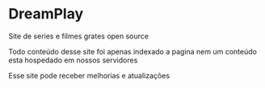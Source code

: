 # DreamPlay
Site de series e filmes grates open source

Todo conteúdo desse site foi apenas indexado a pagina nem um conteúdo esta hospedado em nossos servidores 


Esse site pode receber melhorias e atualizações 

